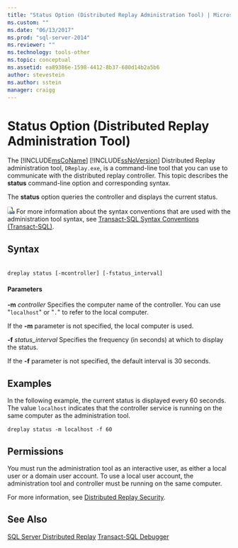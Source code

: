 ```yaml
---
title: "Status Option (Distributed Replay Administration Tool) | Microsoft Docs"
ms.custom: ""
ms.date: "06/13/2017"
ms.prod: "sql-server-2014"
ms.reviewer: ""
ms.technology: tools-other
ms.topic: conceptual
ms.assetid: ea89386e-1598-4412-8b37-680d14b2a5b6
author: stevestein
ms.author: sstein
manager: craigg
---
```

# Status Option (Distributed Replay Administration Tool)
  The [!INCLUDE[msCoName](../../includes/msconame-md.md)] [!INCLUDE[ssNoVersion](../../includes/ssnoversion-md.md)] Distributed Replay administration tool, `DReplay.exe`, is a command-line tool that you can use to communicate with the distributed replay controller. This topic describes the **status** command-line option and corresponding syntax.

 The **status** option queries the controller and displays the current status.

 ![Topic link icon](../../database-engine/media/topic-link.gif "Topic link icon") For more information about the syntax conventions that are used with the administration tool syntax, see [Transact-SQL Syntax Conventions &#40;Transact-SQL&#41;](/sql/t-sql/language-elements/transact-sql-syntax-conventions-transact-sql).

## Syntax

```

dreplay status [-mcontroller] [-fstatus_interval]
```

#### Parameters
 **-m** *controller*
 Specifies the computer name of the controller. You can use "`localhost`" or "`.`" to refer to the local computer.

 If the **-m** parameter is not specified, the local computer is used.

 **-f** *status_interval*
 Specifies the frequency (in seconds) at which to display the status.

 If the **-f** parameter is not specified, the default interval is 30 seconds.

## Examples
 In the following example, the current status is displayed every 60 seconds. The value `localhost` indicates that the controller service is running on the same computer as the administration tool.

```
dreplay status -m localhost -f 60
```

## Permissions
 You must run the administration tool as an interactive user, as either a local user or a domain user account. To use a local user account, the administration tool and controller must be running on the same computer.

 For more information, see [Distributed Replay Security](distributed-replay-security.md).

## See Also
 [SQL Server Distributed Replay](sql-server-distributed-replay.md) 
 [Transact-SQL Debugger](../../relational-databases/scripting/transact-sql-debugger.md)


